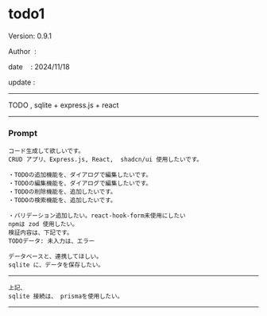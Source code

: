 ﻿# todo1

 Version: 0.9.1

 Author  :
 
 date    : 2024/11/18

 update :

***

TODO , sqlite + express.js + react

***
### Prompt

```
コード生成して欲しいです。
CRUD アプリ、Express.js, React,  shadcn/ui 使用したいです。

・TODOの追加機能を、ダイアログで編集したいです。
・TODOの編集機能を、ダイアログで編集したいです。
・TODOの削除機能を、追加したいです。
・TODOの検索機能を、追加したいです。

・バリデーション追加したい。react-hook-form未使用にしたい
npmは zod 使用したい。
検証内容は、下記です。
TODOデータ: 未入力は、エラー

データベースと、連携してほしい。
sqlite に、データを保存したい。
```

***
```
上記、
sqlite 接続は、 prismaを使用したい。
```

***

